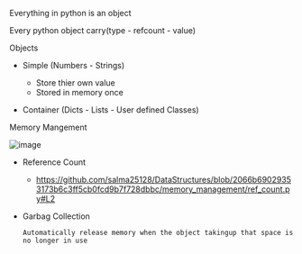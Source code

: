                                                                           
Everything in python is an object

Every python object carry(type - refcount - value)

  Objects 
  * Simple (Numbers - Strings)
    
     * Store thier own value
     * Stored in memory once
       
   * Container (Dicts - Lists - User defined Classes)



Memory Mangement	

![image](https://github.com/user-attachments/assets/76ea7d5a-2343-4727-a36d-1659db5d635d)

 *  Reference Count
     *  https://github.com/salma25128/DataStructures/blob/2066b69029353173b6c3ff5cb0fcd9b7f728dbbc/memory_management/ref_count.py#L2

 *  Garbag Collection
   
        Automatically release memory when the object takingup that space is no longer in use
    
      
    
      
